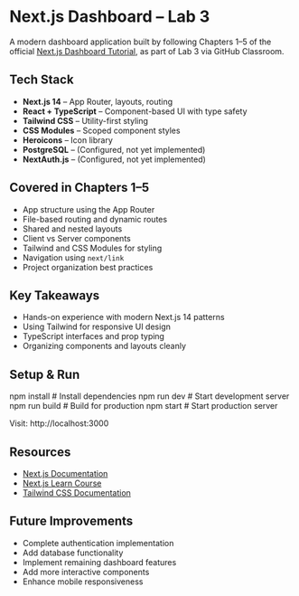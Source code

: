 # Next.js Dashboard – Lab 3

A modern dashboard application built by following Chapters 1–5 of the official [Next.js Dashboard Tutorial](https://nextjs.org/learn/dashboard-app/getting-started), as part of Lab 3 via GitHub Classroom.

## Tech Stack

- **Next.js 14** – App Router, layouts, routing
- **React + TypeScript** – Component-based UI with type safety
- **Tailwind CSS** – Utility-first styling
- **CSS Modules** – Scoped component styles
- **Heroicons** – Icon library
- **PostgreSQL** – (Configured, not yet implemented)
- **NextAuth.js** – (Configured, not yet implemented)

## Covered in Chapters 1–5

- App structure using the App Router
- File-based routing and dynamic routes
- Shared and nested layouts
- Client vs Server components
- Tailwind and CSS Modules for styling
- Navigation using `next/link`
- Project organization best practices


##  Key Takeaways

- Hands-on experience with modern Next.js 14 patterns
- Using Tailwind for responsive UI design
- TypeScript interfaces and prop typing
- Organizing components and layouts cleanly

##  Setup & Run

npm install     # Install dependencies
npm run dev     # Start development server
npm run build   # Build for production
npm start       # Start production server

Visit: http://localhost:3000

## Resources

- [Next.js Documentation](https://nextjs.org/docs)
- [Next.js Learn Course](https://nextjs.org/learn)
- [Tailwind CSS Documentation](https://tailwindcss.com/docs)

## Future Improvements

- Complete authentication implementation
- Add database functionality
- Implement remaining dashboard features
- Add more interactive components
- Enhance mobile responsiveness